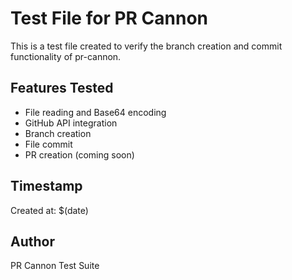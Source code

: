 # Test File for PR Cannon

This is a test file created to verify the branch creation and commit functionality of pr-cannon.

## Features Tested
- File reading and Base64 encoding
- GitHub API integration
- Branch creation
- File commit
- PR creation (coming soon)

## Timestamp
Created at: $(date)

## Author
PR Cannon Test Suite